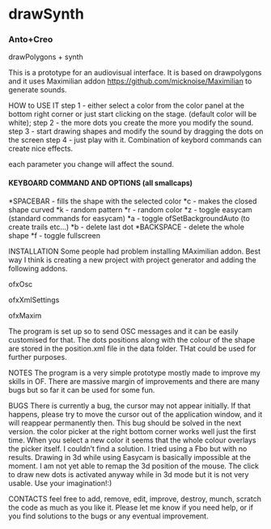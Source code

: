 # drawSynth
### Anto+Creo
drawPolygons + synth


This is a prototype for an audiovisual interface.
It is based on drawpolygons and it uses Maximilian addon https://github.com/micknoise/Maximilian to generate sounds.

HOW to USE IT
step 1 - either select a color from the color panel at the bottom right corner or just start clicking on the stage. (default color will be white);
step 2 - the more dots you create the more you modify the sound.
step 3 - start drawing shapes and modify the sound by dragging the dots on the screen
step 4 - just play with it.  Combination of keybord commands can create nice effects.

each parameter you change will affect the sound.

#### KEYBOARD COMMAND AND OPTIONS (all smallcaps)

*SPACEBAR - fills the shape with the selected color
*c - makes the closed shape curved
*k - random pattern
*r - random color
*z - toggle easycam (standard commands for easycam)
*a - toggle ofSetBackgroundAuto (to create trails etc...)
*b - delete last dot
*BACKSPACE - delete the whole shape
*f - toggle fullscreen

INSTALLATION
Some people had problem installing MAximilian addon.
Best way I think is creating a new project with project generator and adding the following addons.

ofxOsc

ofxXmlSettings

ofxMaxim

The program is set up so to send OSC messages and it can be easily customised for that.
The dots positions along with the colour of the shape are stored in the position.xml file in the data folder.
THat could be used for further purposes.

NOTES
The program is a very simple prototype mostly made to improve my skills in OF.
There are massive margin of improvements and there are many bugs but so far it can be used for some fun.

BUGS
There is currently a bug, the cursor may not appear initially. If that happens, please try to move the cursor out of the application window, and it will reappear permanently then. This bug should be solved in the next version.
the color picker at the right bottom corner works well just the first time. When you select a new color it seems that
the whole colour overlays the picker itself. I couldn't find a solution. I tried using a Fbo but with no results.
Drawing in 3d while using Easycam is basically impossible at the moment.
I am not yet able to remap the 3d position of the mouse.
The click to draw new dots is activated anyway while in 3d mode but it is not very usable. Use your imagination!:)

CONTACTS
feel free to add, remove, edit, improve, destroy, munch, scratch the code as much as you like it.
Please let me know if you need help, or if you find solutions to the bugs or any eventual improvement.





